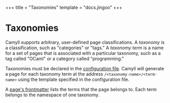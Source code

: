 +++
title = "Taxonomies"
template = "docs.jingoo"
+++

# Taxonomies

Camyll supports arbitrary, user-defined page classifications. A *taxonomy* is
a classification, such as "categories" or "tags." A *taxonomy term* is a name
for a set of pages that is associated with a particular taxonomy, such as
a tag called "OCaml" or a category called "programming."

Taxonomies must be declared in the [configuration file](configuration.html).
Camyll will generate a page for each taxonomy term at the address
`/<taxonomy-name>/<term-name>` using the template specified in the configuration
file.

A [page's frontmatter](pages.html) lists the terms that the page belongs to.
Each term belongs to the namespace of one taxonomy.
